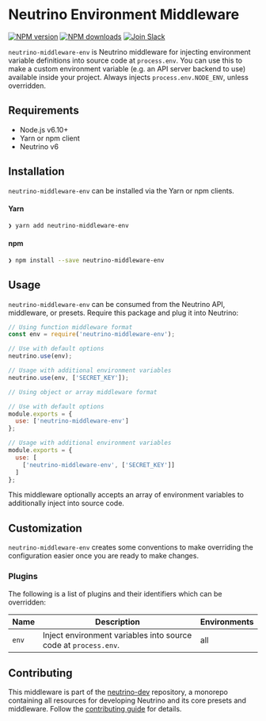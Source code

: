 # Neutrino Environment Middleware
[![NPM version][npm-image]][npm-url] [![NPM downloads][npm-downloads]][npm-url] [![Join Slack][slack-image]][slack-url]

`neutrino-middleware-env` is Neutrino middleware for injecting environment variable definitions into
source code at `process.env`. You can use this to make a custom environment variable (e.g. an API server backend to
use) available inside your project. Always injects `process.env.NODE_ENV`, unless overridden.

## Requirements

- Node.js v6.10+
- Yarn or npm client
- Neutrino v6

## Installation

`neutrino-middleware-env` can be installed via the Yarn or npm clients.

#### Yarn

```bash
❯ yarn add neutrino-middleware-env
```

#### npm

```bash
❯ npm install --save neutrino-middleware-env
```

## Usage

`neutrino-middleware-env` can be consumed from the Neutrino API, middleware, or presets. Require this package
and plug it into Neutrino:

```js
// Using function middleware format
const env = require('neutrino-middleware-env');

// Use with default options
neutrino.use(env);

// Usage with additional environment variables
neutrino.use(env, ['SECRET_KEY']);
```

```js
// Using object or array middleware format

// Use with default options
module.exports = {
  use: ['neutrino-middleware-env']
};

// Usage with additional environment variables
module.exports = {
  use: [
    ['neutrino-middleware-env', ['SECRET_KEY']]
  ]
};
```

This middleware optionally accepts an array of environment variables to additionally inject into source code.

## Customization

`neutrino-middleware-env` creates some conventions to make overriding the configuration easier once you are ready to
make changes.

### Plugins

The following is a list of plugins and their identifiers which can be overridden:

| Name | Description | Environments |
| ---- | ----------- | ------------ |
| `env` | Inject environment variables into source code at `process.env`. | all |

## Contributing

This middleware is part of the [neutrino-dev](https://github.com/mozilla-neutrino/neutrino-dev) repository, a monorepo
containing all resources for developing Neutrino and its core presets and middleware. Follow the
[contributing guide](https://neutrino.js.org/contributing) for details.

[npm-image]: https://img.shields.io/npm/v/neutrino-middleware-env.svg
[npm-downloads]: https://img.shields.io/npm/dt/neutrino-middleware-env.svg
[npm-url]: https://npmjs.org/package/neutrino-middleware-env
[slack-image]: https://neutrino-slack.herokuapp.com/badge.svg
[slack-url]: https://neutrino-slack.herokuapp.com/
